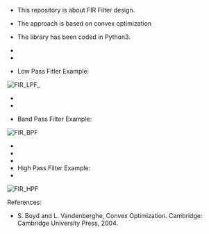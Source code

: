 - This repository is about FIR Filter design. 
- The approach is based on convex optimization
- The library has been coded in Python3.
- 
- 
  

- Low Pass Fitler Example:

![FIR_LPF_](https://github.com/Shahrokh-Hamidi/Filter_Design_Convex_Optimization/assets/156338354/98aac060-213f-4a1e-9bed-39dc88e628e5)



- 

- 
- Band Pass Filter Example:


![FIR_BPF](https://github.com/Shahrokh-Hamidi/Filter_Design_Convex_Optimization/assets/156338354/eefa76c3-9f4c-4b1e-b0d2-af2b6f40fb35)


- 
-
-
- High Pass Filter Example:
- 

  
![FIR_HPF](https://github.com/Shahrokh-Hamidi/Filter_Design_Convex_Optimization/assets/156338354/31358fcc-cce5-46aa-949e-e76da9b13194)



References:

- S. Boyd and L. Vandenberghe, Convex Optimization. Cambridge: Cambridge University Press, 2004.
